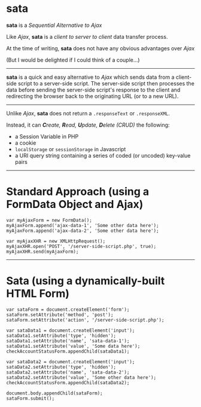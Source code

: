 # sata

**sata** is a *Sequential Alternative to Ajax*

Like *Ajax*, **sata** is a *client to server to client* data transfer process.

At the time of writing, **sata** does not have any obvious advantages over *Ajax*

(But I would be delighted if I could think of a couple...)

_____

**sata** is a quick and easy alternative to *Ajax* which sends data from a client-side script to a server-side script. The server-side script then processes the data before sending the server-side script's response to the client and redirecting the browser back to the originating URL (or to a new URL).

_____

Unlike *Ajax*, **sata** does not return a `.responseText` or `.responseXML`.

Instead, it can ***C**reate, **R**ead, **U**pdate, **D**elete (CRUD)* the following:

 - a Session Variable in PHP
 - a cookie
 - `localStorage` or `sessionStorage` in Javascript
 - a URI query string containing a series of coded (or uncoded) key-value pairs

_____

# Standard Approach (using a FormData Object and Ajax)

```
var myAjaxForm = new FormData();
myAjaxForm.append('ajax-data-1', 'Some other data here');
myAjaxForm.append('ajax-data-2', 'Some other data here');

var myAjaxXHR = new XMLHttpRequest();
myAjaxXHR.open('POST', '/server-side-script.php', true);
myAjaxXHR.send(myAjaxForm);

```
_____

# Sata (using a dynamically-built HTML Form)

```
var sataForm = document.createElement('form');
sataForm.setAttribute('method', 'post');
sataForm.setAttribute('action', '/server-side-script.php');

var sataData1 = document.createElement('input');
sataData1.setAttribute('type', 'hidden');
sataData1.setAttribute('name', 'sata-data-1');
sataData1.setAttribute('value', 'Some data here');
checkAccountStatusForm.appendChild(sataData1);

var sataData2 = document.createElement('input');
sataData2.setAttribute('type', 'hidden');
sataData2.setAttribute('name', 'sata-data-2');
sataData2.setAttribute('value', 'Some other data here');
checkAccountStatusForm.appendChild(sataData2);

document.body.appendChild(sataForm);
sataForm.submit();
```

